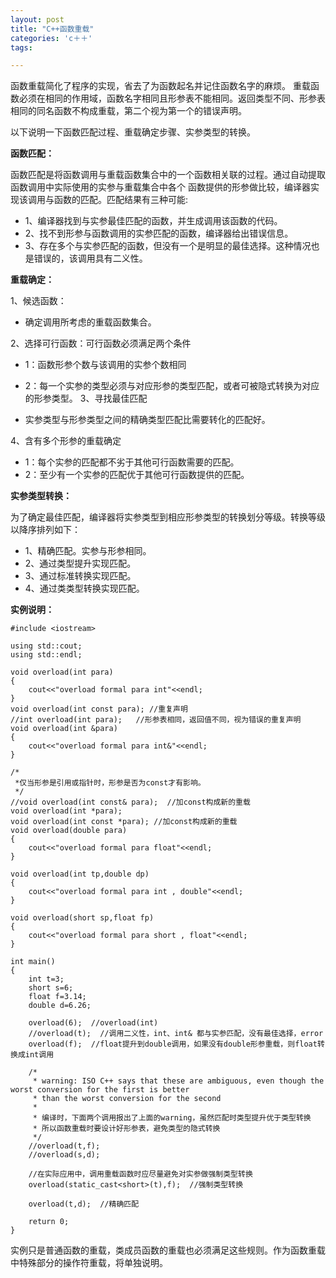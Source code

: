 ```yaml
---
layout: post
title: "C++函数重载"
categories: 'c＋＋'
tags:

---
```



函数重载简化了程序的实现，省去了为函数起名并记住函数名字的麻烦。
重载函数必须在相同的作用域，函数名字相同且形参表不能相同。返回类型不同、形参表相同的同名函数不构成重载，第二个视为第一个的错误声明。

以下说明一下函数匹配过程、重载确定步骤、实参类型的转换。

**函数匹配：**

函数匹配是将函数调用与重载函数集合中的一个函数相关联的过程。通过自动提取函数调用中实际使用的实参与重载集合中各个
函数提供的形参做比较，编译器实现该调用与函数的匹配。匹配结果有三种可能:

*  1、编译器找到与实参最佳匹配的函数，并生成调用该函数的代码。
*  2、找不到形参与函数调用的实参匹配的函数，编译器给出错误信息。
*  3、存在多个与实参匹配的函数，但没有一个是明显的最佳选择。这种情况也是错误的，该调用具有二义性。

		
**重载确定：**

1、候选函数：

*  确定调用所考虑的重载函数集合。
   
2、选择可行函数：可行函数必须满足两个条件

*  1：函数形参个数与该调用的实参个数相同
*  2：每一个实参的类型必须与对应形参的类型匹配，或者可被隐式转换为对应的形参类型。
3、寻找最佳匹配

*  实参类型与形参类型之间的精确类型匹配比需要转化的匹配好。
   
4、含有多个形参的重载确定

*  1：每个实参的匹配都不劣于其他可行函数需要的匹配。
*  2：至少有一个实参的匹配优于其他可行函数提供的匹配。
				 

**实参类型转换：**

为了确定最佳匹配，编译器将实参类型到相应形参类型的转换划分等级。转换等级以降序排列如下：

*  1、精确匹配。实参与形参相同。
*  2、通过类型提升实现匹配。
*  3、通过标准转换实现匹配。
*  4、通过类类型转换实现匹配。


**实例说明：**

<pr>

	#include <iostream>

	using std::cout;
	using std::endl;

	void overload(int para)
	{
		cout<<"overload formal para int"<<endl;
	}
	void overload(int const para); //重复声明
	//int overload(int para);   //形参表相同，返回值不同，视为错误的重复声明
	void overload(int &para)  
	{
		cout<<"overload formal para int&"<<endl;
	}

	/*
	 *仅当形参是引用或指针时，形参是否为const才有影响。
	 */
	//void overload(int const& para);  //加const构成新的重载
	void overload(int *para);
	void overload(int const *para); //加const构成新的重载
	void overload(double para)
	{
		cout<<"overload formal para float"<<endl;
	}

	void overload(int tp,double dp)
	{
		cout<<"overload formal para int , double"<<endl;
	}

	void overload(short sp,float fp)
	{
		cout<<"overload formal para short , float"<<endl;
	}

	int main()
	{
		int t=3;
		short s=6;
		float f=3.14;
		double d=6.26;

		overload(6);  //overload(int)
		//overload(t);  //调用二义性，int、int& 都与实参匹配，没有最佳选择，error
		overload(f);  //float提升到double调用，如果没有double形参重载，则float转换成int调用

		/*
		 * warning: ISO C++ says that these are ambiguous, even though the worst conversion for the first is better 
		 * than the worst conversion for the second
		 *
		 * 编译时，下面两个调用报出了上面的warning，虽然匹配时类型提升优于类型转换
		 * 所以函数重载时要设计好形参表，避免类型的隐式转换
		 */
		//overload(t,f);
		//overload(s,d);

		//在实际应用中，调用重载函数时应尽量避免对实参做强制类型转换	
		overload(static_cast<short>(t),f);  //强制类型转换

		overload(t,d);  //精确匹配

		return 0;
	}

</pr>

实例只是普通函数的重载，类成员函数的重载也必须满足这些规则。作为函数重载中特殊部分的操作符重载，将单独说明。	
